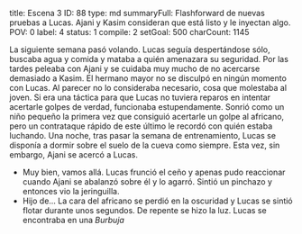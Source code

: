 title:          Escena 3
ID:             88
type:           md
summaryFull:    Flashforward de nuevas pruebas a Lucas. Ajani y Kasim consideran que está listo y le inyectan algo.
POV:            0
label:          4
status:         1
compile:        2
setGoal:        500
charCount:      1145


La siguiente semana pasó volando.
Lucas seguía despertándose sólo, buscaba agua y comida y mataba a quién amenazara su seguridad. Por las tardes peleaba con Ajani y se cuidaba muy mucho de no acercarse demasiado a Kasim.
El hermano mayor no se disculpó en ningún momento con Lucas. Al parecer no lo consideraba necesario, cosa que molestaba al joven. Si era una táctica para que Lucas no tuviera reparos en intentar acertarle golpes de verdad, funcionaba estupendamente.
Sonrió como un niño pequeño la primera vez que consiguió acertarle un golpe al africano, pero un contrataque rápido de este último le recordó con quién estaba luchando.
Una noche, tras pasar la semana de entrenamiento, Lucas se disponía a dormir sobre el suelo de la cueva como siempre.
Esta vez, sin embargo, Ajani se acercó a Lucas.
- Muy bien, vamos allá.
Lucas frunció el ceño y apenas pudo reaccionar cuando Ajani se abalanzó sobre él y lo agarró. Sintió un pinchazo y entonces vio la jeringuilla.
- Hijo de...
La cara del africano se perdió en la oscuridad y Lucas se sintió flotar durante unos segundos.
De repente se hizo la luz.
Lucas se encontraba en una *Burbuja*